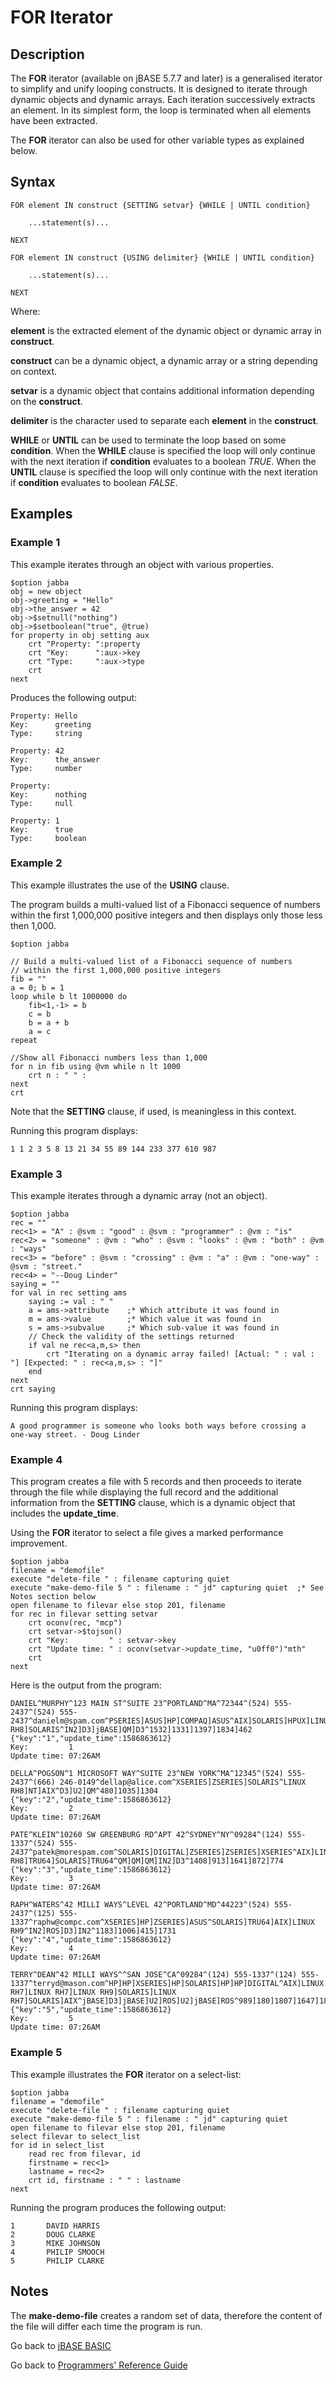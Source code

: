 # FOR Iterator

<PageHeader />

## Description

The **FOR** iterator (available on jBASE 5.7.7 and later) is a generalised iterator to simplify and unify looping constructs. It is designed to iterate through dynamic objects and dynamic arrays. Each iteration successively extracts an element. In its simplest form, the loop is terminated when all elements have been extracted.

The **FOR** iterator can also be used for other variable types as explained below.

## Syntax

```
FOR element IN construct {SETTING setvar} {WHILE | UNTIL condition}

    ...statement(s)...

NEXT
```

```
FOR element IN construct {USING delimiter} {WHILE | UNTIL condition}

    ...statement(s)...

NEXT
```

Where:

**element** is the extracted element of the dynamic object or dynamic array in **construct**.

**construct** can be a dynamic object, a dynamic array or a string depending on context.

**setvar** is a dynamic object that contains additional information depending on the **construct**.

**delimiter** is the character used to separate each **element** in the **construct**.

**WHILE** or **UNTIL** can be used to terminate the loop based on some **condition**. When the **WHILE** clause is specified the loop will only continue with the next iteration if **condition** evaluates to a boolean _TRUE_. When the **UNTIL** clause is specified the loop will only continue with the next iteration if **condition** evaluates to boolean _FALSE_.

## Examples

### Example 1

This example iterates through an object with various properties.

```
$option jabba
obj = new object
obj->greeting = "Hello"
obj->the_answer = 42
obj->$setnull("nothing")
obj->$setboolean("true", @true)
for property in obj setting aux
    crt "Property: ":property
    crt "Key:      ":aux->key
    crt "Type:     ":aux->type
    crt
next
```

Produces the following output:

```
Property: Hello
Key:      greeting
Type:     string

Property: 42
Key:      the_answer
Type:     number

Property:
Key:      nothing
Type:     null

Property: 1
Key:      true
Type:     boolean
```

### Example 2

This example illustrates the use of the **USING** clause.

The program builds a multi-valued list of a Fibonacci sequence of numbers within the first 1,000,000 positive integers and then displays only those less then 1,000.

```
$option jabba

// Build a multi-valued list of a Fibonacci sequence of numbers
// within the first 1,000,000 positive integers
fib = ""
a = 0; b = 1
loop while b lt 1000000 do
    fib<1,-1> = b
    c = b
    b = a + b
    a = c
repeat

//Show all Fibonacci numbers less than 1,000
for n in fib using @vm while n lt 1000
    crt n : " " :
next
crt
```

Note that the **SETTING** clause, if used, is meaningless in this context.

Running this program displays:

```
1 1 2 3 5 8 13 21 34 55 89 144 233 377 610 987
```

### Example 3

This example iterates through a dynamic array (not an object).

```
$option jabba
rec = ""
rec<1> = "A" : @svm : "good" : @svm : "programmer" : @vm : "is"
rec<2> = "someone" : @vm : "who" : @svm : "looks" : @vm : "both" : @vm : "ways"
rec<3> = "before" : @svm : "crossing" : @vm : "a" : @vm : "one-way" : @svm : "street."
rec<4> = "--Doug Linder"
saying = ""
for val in rec setting ams
    saying := val : " "
    a = ams->attribute    ;* Which attribute it was found in
    m = ams->value        ;* Which value it was found in
    s = ams->subvalue     ;* Which sub-value it was found in
    // Check the validity of the settings returned
    if val ne rec<a,m,s> then
        crt "Iterating on a dynamic array failed! [Actual: " : val : "] [Expected: " : rec<a,m,s> : "]"
    end
next
crt saying
```

Running this program displays:

```
A good programmer is someone who looks both ways before crossing a one-way street. - Doug Linder
```

### Example 4

This program creates a file with 5 records and then proceeds to iterate through the file while displaying the full record and the additional information from the **SETTING** clause, which is a dynamic object that includes the **update_time**.

Using the **FOR** iterator to select a file gives a marked performance improvement.

```
$option jabba
filename = "demofile"
execute "delete-file " : filename capturing quiet
execute "make-demo-file 5 " : filename : " jd" capturing quiet  ;* See Notes section below
open filename to filevar else stop 201, filename
for rec in filevar setting setvar
    crt oconv(rec, "mcp")
    crt setvar->$tojson()
    crt "Key:         " : setvar->key
    crt "Update time: " : oconv(setvar->update_time, "u0ff0")"mth"
    crt
next
```

Here is the output from the program:

```
DANIEL^MURPHY^123 MAIN ST^SUITE 23^PORTLAND^MA^72344^(524) 555-2437^(524) 555-2437^danielm@spam.com^PSERIES]ASUS]HP]COMPAQ]ASUS^AIX]SOLARIS]HPUX]LINUX RH8]SOLARIS^IN2]D3]jBASE]QM]D3^1532]1331]1397]1834]462
{"key":"1","update_time":1586863612}
Key:         1
Update time: 07:26AM

DELLA^POGSON^1 MICROSOFT WAY^SUITE 23^NEW YORK^MA^12345^(524) 555-2437^(666) 246-0149^dellap@alice.com^XSERIES]ZSERIES]SOLARIS^LINUX RH8]NT]AIX^D3]U2]QM^480]1035]1304
{"key":"2","update_time":1586863612}
Key:         2
Update time: 07:26AM

PATE^KLEIN^10260 SW GREENBURG RD^APT 42^SYDNEY^NY^09284^(124) 555-1337^(524) 555-2437^patek@morespam.com^SOLARIS]DIGITAL]ZSERIES]ZSERIES]XSERIES^AIX]LINUX RH8]TRU64]SOLARIS]TRU64^QM]QM]QM]IN2]D3^1408]913]1641]872]774
{"key":"3","update_time":1586863612}
Key:         3
Update time: 07:26AM

RAPH^WATERS^42 MILLI WAYS^LEVEL 42^PORTLAND^MD^44223^(524) 555-2437^(125) 555-1337^raphw@compc.com^XSERIES]HP]ZSERIES]ASUS^SOLARIS]TRU64]AIX]LINUX RH9^IN2]ROS]D3]IN2^1183]1006]415]1731
{"key":"4","update_time":1586863612}
Key:         4
Update time: 07:26AM

TERRY^DEAN^42 MILLI WAYS^^SAN JOSE^CA^09284^(124) 555-1337^(124) 555-1337^terryd@mason.com^HP]HP]XSERIES]HP]SOLARIS]HP]HP]DIGITAL^AIX]LINUX RH7]LINUX RH7]LINUX RH9]SOLARIS]LINUX RH7]SOLARIS]AIX^jBASE]D3]jBASE]U2]ROS]U2]jBASE]ROS^989]180]1807]1647]1893]1770]352]745
{"key":"5","update_time":1586863612}
Key:         5
Update time: 07:26AM

```

### Example 5

This example illustrates the **FOR** iterator on a select-list:

```
$option jabba
filename = "demofile"
execute "delete-file " : filename capturing quiet
execute "make-demo-file 5 " : filename : " jd" capturing quiet
open filename to filevar else stop 201, filename
select filevar to select_list
for id in select_list
    read rec from filevar, id
    firstname = rec<1>
    lastname = rec<2>
    crt id, firstname : " " : lastname
next
```

Running the program produces the following output:

```
1       DAVID HARRIS
2       DOUG CLARKE
3       MIKE JOHNSON
4       PHILIP SMOOCH
5       PHILIP CLARKE
```

## Notes

The **make-demo-file** creates a random set of data, therefore the content of the file will differ each time the program is run.

Go back to [jBASE BASIC](./../README.md)

Go back to [Programmers' Reference Guide](./../../reference-guides/jbc/README.md)

<PageFooter />
